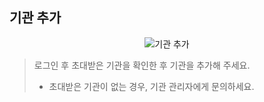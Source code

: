 ## 기관 추가

<p align = "center">
<img  alt="기관 추가" src="https://github.com/user-attachments/assets/7ecb3ac5-0409-4af5-9c0b-c520e2f1b088" />
<p/>

> 로그인 후 초대받은 기관을 확인한 후 기관을 추가해 주세요.
>
> * 초대받은 기관이 없는 경우, 기관 관리자에게 문의하세요.
